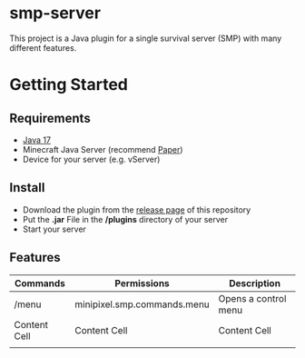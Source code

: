 # smp-server
This project is a Java plugin for a single survival server (SMP) with many different features.

# Getting Started 

## Requirements
- [Java 17](https://www.oracle.com/java/technologies/downloads/)
- Minecraft Java Server (recommend [Paper](https://papermc.io/))
- Device for your server (e.g. vServer)

## Install
- Download the plugin from the [release page](https://github.com/AAWA-byt/smp-server/releases) of this repository 
- Put the **.jar** File in the **/plugins** directory of your server
- Start your server 

## Features 
| Commands      | Permissions    | Description |
| ------------- | ------------- | ----------- |
| /menu         |  minipixel.smp.commands.menu | Opens a control menu|
| Content Cell  | Content Cell  | Content Cell|
|               |               |             |
